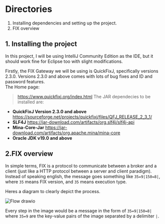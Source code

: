# Directories

1. Installing dependencies and setting up the project.
2. FIX overview





## 1. Installing the project

In this project, I will be using IntelliJ Community Edition as the IDE, but it should work fine for Eclipse too with slight modifications.

Firstly, the FIX Gateway we will be using is QuickFixJ, specifically versions 2.3.0. Versions 2.3.0 and above comes with lots of bug fixes and ID and password features.  
The Home page:

>https://www.quickfixj.org/index.html
The JAR dependecies to be installed are:
- **QuickFixJ Version 2.3.0 and above** https://sourceforge.net/projects/quickfixj/files/QFJ_RELEASE_2_3_1/
- **SLF4J** https://jar-download.com/artifacts/org.slf4j/slf4j-api
- **Mina-Core-Jar** https://jar-download.com/artifacts/org.apache.mina/mina-core
- **Oracle JDK v19.0 and above**

## 2.FIX overview

In simple terms, FIX is a protocol to communicate between a broker and a client (just like a HTTP protocol between a server and client paradigm). Instead of speaking english,
the message goes something like `35=9|150=8|`, where `35` means FIX version, and `35` means execution type.

Heres a diagram to clearly depict the process.

![Flow drawio](https://user-images.githubusercontent.com/122764198/214790049-fc7209fa-d564-4e85-b12c-2e7aa5e565ad.png)

Every step in the image would be a message in the form of `35=9|150=8|` where `35=9` are the key-value pairs of the image separated by a delimiter `|`.